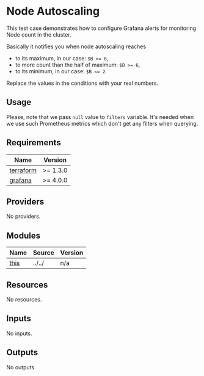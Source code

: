 # Node Autoscaling
This test case demonstrates how to configure Grafana alerts for monitoring Node count in the cluster.

Basically it notifies you when node autoscaling reaches
- to its maximum, in our case: `$B >= 8`,
- to more count than the half of maximum: `$B >= 6`,
- to its minimum, in our case: `$B <= 2`.

Replace the values in the conditions with your real numbers.

## Usage
Please, note that we pass `null` value to `filters` variable. It's needed when we use such Prometheus metrics which don't get any filters when querying.

<!-- BEGINNING OF PRE-COMMIT-TERRAFORM DOCS HOOK -->
## Requirements

| Name | Version |
|------|---------|
| <a name="requirement_terraform"></a> [terraform](#requirement\_terraform) | >= 1.3.0 |
| <a name="requirement_grafana"></a> [grafana](#requirement\_grafana) | >= 4.0.0 |

## Providers

No providers.

## Modules

| Name | Source | Version |
|------|--------|---------|
| <a name="module_this"></a> [this](#module\_this) | ../../ | n/a |

## Resources

No resources.

## Inputs

No inputs.

## Outputs

No outputs.
<!-- END OF PRE-COMMIT-TERRAFORM DOCS HOOK -->

